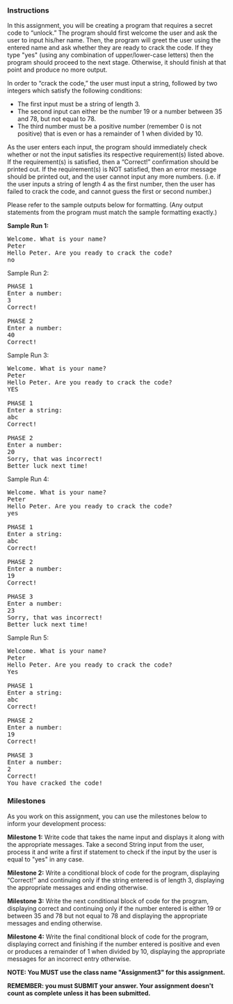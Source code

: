 ### Instructions
In this assignment, you will be creating a program that requires a secret code to “unlock.” The program should first welcome the user and ask the user to input his/her name. Then, the program will greet the user using the entered name and ask whether they are ready to crack the code. If they type "yes" (using any combination of upper/lower-case letters) then the program should proceed to the next stage. Otherwise, it should finish at that point and produce no more output.

In order to “crack the code,” the user must input a string, followed by two integers which satisfy the following conditions:

* The first input must be a string of length 3.
* The second input can either be the number 19 or a number between 35 and 78, but not equal to 78.
* The third number must be a positive number (remember 0 is not positive) that is even or has a remainder of 1 when divided by 10.

As the user enters each input, the program should immediately check whether or not the input satisfies its respective requirement(s) listed above. If the requirement(s) is satisfied, then a “Correct!” confirmation should be printed out. If the requirement(s) is NOT satisfied, then an error message should be printed out, and the user cannot input any more numbers. (i.e. if the user inputs a string of length 4 as the first number, then the user has failed to crack the code, and cannot guess the first or second number.)

Please refer to the sample outputs below for formatting. (Any output statements from the program must match the sample formatting exactly.)


**Sample Run 1:**
<pre>
Welcome. What is your name?
Peter
Hello Peter. Are you ready to crack the code?
no
</pre>
Sample Run 2:
<pre>
PHASE 1
Enter a number:
3
Correct!

PHASE 2
Enter a number:
40
Correct!
</pre>

Sample Run 3:
<pre>
Welcome. What is your name?
Peter
Hello Peter. Are you ready to crack the code?
YES

PHASE 1
Enter a string:
abc
Correct!

PHASE 2
Enter a number:
20
Sorry, that was incorrect!
Better luck next time!
</pre>

Sample Run 4:
<pre>
Welcome. What is your name?
Peter
Hello Peter. Are you ready to crack the code?
yes

PHASE 1
Enter a string:
abc
Correct!

PHASE 2
Enter a number:
19
Correct!

PHASE 3
Enter a number:
23
Sorry, that was incorrect!
Better luck next time!
</pre>

Sample Run 5:
<pre>
Welcome. What is your name?
Peter
Hello Peter. Are you ready to crack the code?
Yes

PHASE 1
Enter a string:
abc
Correct!

PHASE 2
Enter a number:
19
Correct!

PHASE 3
Enter a number:
2
Correct!
You have cracked the code!
</pre>
### Milestones
As you work on this assignment, you can use the milestones below to inform your development process:

**Milestone 1:** Write code that takes the name input and displays it along with the appropriate messages. Take a second String input from the user, process it and write a first if statement to check if the input by the user is equal to "yes" in any case.

**Milestone 2:** Write a conditional block of code for the program, displaying “Correct!” and continuing only if the string entered is of length 3, displaying the appropriate messages and ending otherwise.

**Milestone 3:** Write the next conditional block of code for the program, displaying correct and continuing only if the number entered is either 19 or between 35 and 78 but not equal to 78 and displaying the appropriate messages and ending otherwise.

**Milestone 4:** Write the final conditional block of code for the program, displaying correct and finishing if the number entered is positive and even or produces a remainder of 1 when divided by 10, displaying the appropriate messages for an incorrect entry otherwise.

**NOTE: You MUST use the class name "Assignment3" for this assignment.**

**REMEMBER: you must SUBMIT your answer. Your assignment doesn't count as complete unless it has been submitted.**

